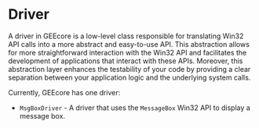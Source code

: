 # Driver

A driver in GEEcore is a low-level class responsible for translating Win32 API
calls into a more abstract and easy-to-use API. This abstraction allows for more
straightforward interaction with the Win32 API and facilitates the development
of applications that interact with these APIs. Moreover, this abstraction layer
enhances the testability of your code by providing a clear separation between
your application logic and the underlying system calls.

Currently, GEEcore has one driver:

- `MsgBoxDriver` - A driver that uses the `MessageBox` Win32 API to display a
  message box.
